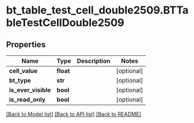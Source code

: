 # bt_table_test_cell_double2509.BTTableTestCellDouble2509

## Properties
Name | Type | Description | Notes
------------ | ------------- | ------------- | -------------
**cell_value** | **float** |  | [optional] 
**bt_type** | **str** |  | [optional] 
**is_ever_visible** | **bool** |  | [optional] 
**is_read_only** | **bool** |  | [optional] 

[[Back to Model list]](../README.md#documentation-for-models) [[Back to API list]](../README.md#documentation-for-api-endpoints) [[Back to README]](../README.md)


